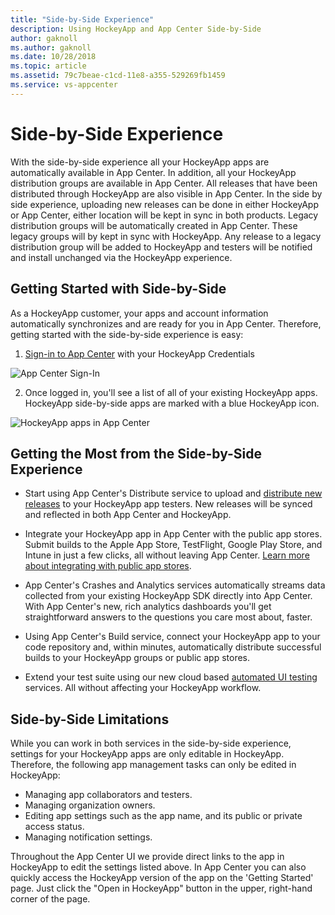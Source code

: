 ```yaml
---
title: "Side-by-Side Experience"
description: Using HockeyApp and App Center Side-by-Side
author: gaknoll
ms.author: gaknoll
ms.date: 10/28/2018
ms.topic: article
ms.assetid: 79c7beae-c1cd-11e8-a355-529269fb1459
ms.service: vs-appcenter
---
```


# Side-by-Side Experience

With the side-by-side experience all your HockeyApp apps are automatically available in App Center. In addition, all your HockeyApp distribution groups are available in App Center. All releases that have been distributed through HockeyApp are also visible in App Center.
In the side by side experience, uploading new releases can be done in either HockeyApp or App Center, either location will be kept in sync in both products. Legacy distribution groups will be automatically created in App Center. These legacy groups will by kept in sync with HockeyApp. Any release to a legacy distribution group will be added to HockeyApp and testers will be notified and install unchanged via the HockeyApp experience.

## Getting Started with Side-by-Side

As a HockeyApp customer, your apps and account information automatically synchronizes and are ready for you in App Center. Therefore, getting started with the side-by-side experience is easy:

1. [Sign-in to App Center](https://appcenter.ms/login?utm_medium=referral_link&utm_source=Hockey%20App) with your HockeyApp Credentials

![App Center Sign-In](~/transition/images/appcenter-sign-in.png)

2. Once logged in, you'll see a list of all of your existing HockeyApp apps. HockeyApp side-by-side apps are marked with a blue HockeyApp icon. 

![HockeyApp apps in App Center](~/transition/images/hockeyapp-apps-in-appcenter.png)

## Getting the Most from the Side-by-Side Experience

* Start using App Center's Distribute service to upload and [distribute new releases](~/transition/distribution.md) to your HockeyApp app testers. New releases will be synced and reflected in both App Center and HockeyApp. 

* Integrate your HockeyApp app in App Center with the public app stores. Submit builds to the Apple App Store, TestFlight, Google Play Store, and Intune in just a few clicks, all without leaving App Center. [Learn more about integrating with public app stores](~/distribution/stores/index.md).

* App Center's Crashes and Analytics services automatically streams data collected from your existing HockeyApp SDK directly into App Center. With App Center's new, rich analytics dashboards you'll get straightforward answers to the questions you care most about, faster.

* Using App Center's Build service, connect your HockeyApp app to your code repository and, within minutes, automatically distribute successful builds to your HockeyApp groups or public app stores.

* Extend your test suite using our new cloud based [automated UI testing](~/test-cloud/index.md) services. All without affecting your HockeyApp workflow.

## Side-by-Side Limitations

While you can work in both services in the side-by-side experience, settings for your HockeyApp apps are only editable in HockeyApp. Therefore, the following app management tasks can only be edited in HockeyApp:

* Managing app collaborators and testers.
* Managing organization owners.
* Editing app settings such as the app name, and its public or private access status. 
* Managing notification settings.

Throughout the App Center UI we provide direct links to the app in HockeyApp to edit the settings listed above. In App Center you can also quickly access the HockeyApp version of the app on the 'Getting Started' page. Just click the "Open in HockeyApp" button in the upper, right-hand corner of the page.
